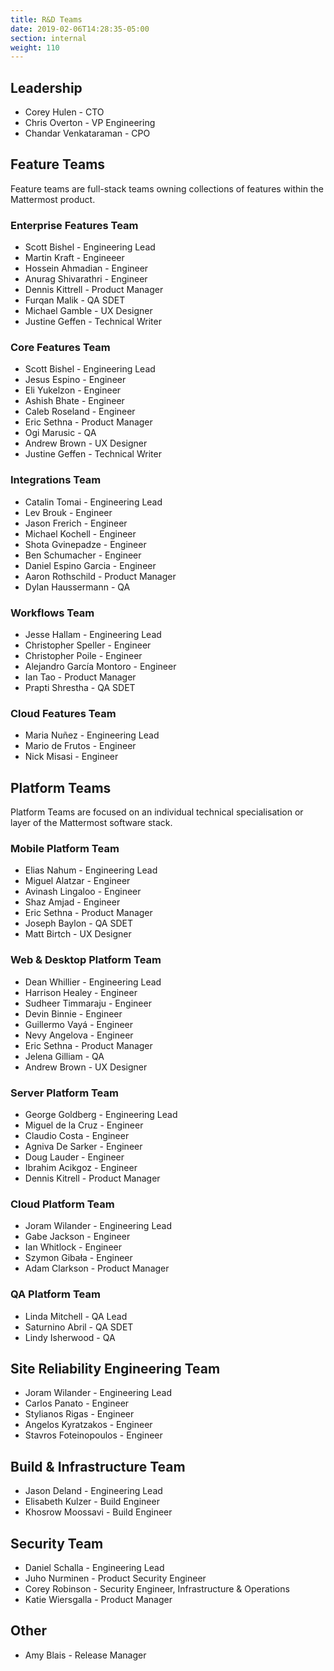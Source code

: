 ```yaml
---
title: R&D Teams
date: 2019-02-06T14:28:35-05:00
section: internal
weight: 110
---
```


## Leadership

* Corey Hulen - CTO
* Chris Overton - VP Engineering
* Chandar Venkataraman - CPO

## Feature Teams
Feature teams are full-stack teams owning collections of features within the Mattermost product.

### Enterprise Features Team

* Scott Bishel - Engineering Lead
* Martin Kraft - Engineeer
* Hossein Ahmadian - Engineer
* Anurag Shivarathri - Engineer
* Dennis Kittrell - Product Manager
* Furqan Malik - QA SDET
* Michael Gamble - UX Designer
* Justine Geffen - Technical Writer

### Core Features Team

* Scott Bishel - Engineering Lead
* Jesus Espino - Engineer
* Eli Yukelzon - Engineer
* Ashish Bhate - Engineer
* Caleb Roseland - Engineer
* Eric Sethna - Product Manager
* Ogi Marusic - QA
* Andrew Brown - UX Designer
* Justine Geffen - Technical Writer

### Integrations Team

* Catalin Tomai - Engineering Lead
* Lev Brouk - Engineer
* Jason Frerich - Engineer
* Michael Kochell - Engineer
* Shota Gvinepadze - Engineer
* Ben Schumacher - Engineer
* Daniel Espino Garcia - Engineer
* Aaron Rothschild - Product Manager
* Dylan Haussermann - QA

### Workflows Team

* Jesse Hallam - Engineering Lead
* Christopher Speller - Engineer
* Christopher Poile - Engineer
* Alejandro García Montoro - Engineer
* Ian Tao - Product Manager
* Prapti Shrestha - QA SDET

### Cloud Features Team

* Maria Nuñez - Engineering Lead
* Mario de Frutos - Engineer
* Nick Misasi - Engineer

## Platform Teams

Platform Teams are focused on an individual technical specialisation or layer of the Mattermost software stack.

### Mobile Platform Team

* Elias Nahum - Engineering Lead
* Miguel Alatzar - Engineer
* Avinash Lingaloo - Engineer
* Shaz Amjad - Engineer
* Eric Sethna - Product Manager
* Joseph Baylon - QA SDET
* Matt Birtch - UX Designer

### Web & Desktop Platform Team

* Dean Whillier - Engineering Lead
* Harrison Healey - Engineer
* Sudheer Timmaraju - Engineer
* Devin Binnie - Engineer
* Guillermo Vayá - Engineer
* Nevy Angelova - Engineer
* Eric Sethna - Product Manager
* Jelena Gilliam - QA
* Andrew Brown - UX Designer

### Server Platform Team

* George Goldberg - Engineering Lead
* Miguel de la Cruz - Engineer
* Claudio Costa - Engineer
* Agniva De Sarker - Engineer
* Doug Lauder - Engineer
* Ibrahim Acikgoz - Engineer
* Dennis Kitrell - Product Manager

### Cloud Platform Team

* Joram Wilander - Engineering Lead
* Gabe Jackson - Engineer
* Ian Whitlock - Engineer
* Szymon Gibała - Engineer
* Adam Clarkson - Product Manager

### QA Platform Team

* Linda Mitchell - QA Lead
* Saturnino Abril - QA SDET
* Lindy Isherwood - QA

## Site Reliability Engineering Team

* Joram Wilander - Engineering Lead
* Carlos Panato - Engineer
* Stylianos Rigas - Engineer
* Angelos Kyratzakos - Engineer
* Stavros Foteinopoulos - Engineer

## Build & Infrastructure Team

* Jason Deland - Engineering Lead
* Elisabeth Kulzer - Build Engineer
* Khosrow Moossavi - Build Engineer

## Security Team

* Daniel Schalla - Engineering Lead
* Juho Nurminen - Product Security Engineer
* Corey Robinson - Security Engineer, Infrastructure & Operations
* Katie Wiersgalla - Product Manager

## Other

* Amy Blais - Release Manager
